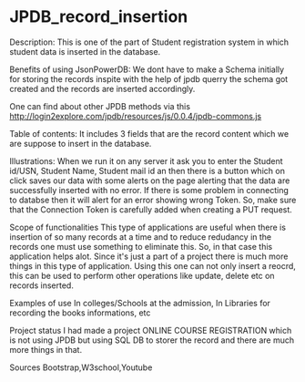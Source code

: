 # JPDB_record_insertion

Description:
  This is one of the part of Student registration system in which student data is inserted in the database.

Benefits of using JsonPowerDB:
  We dont have to make a Schema initially for storing the records inspite with the help of jpdb querry the schema got created and the records are inserted accordingly.

One can find about other JPDB methods via this
  http://login2explore.com/jpdb/resources/js/0.0.4/jpdb-commons.js

Table of contents:
  It includes 3 fields that are the record content which we are suppose to insert in the database.
  
Illustrations:
  When we run it on any server it ask you to enter the Student id/USN, Student Name, Student mail id an then there is a button which on click saves our data with some 
  alerts on the page alerting that the data are successfully inserted with no error. If there is some problem in connecting to databse then it will alert for an error
  showing wrong Token. So, make sure that the Connection Token is carefully added when creating a PUT request.
  
Scope of functionalities
This type of applications are useful when there is insertion of so many records at a time and to reduce redudancy in the records one must use something to eliminate this.
So, in that case this application helps alot. Since it's just a part of a project there is much more things in this type of application. Using this one can not only insert
a reocrd, this can be used to perform other operations like update, delete etc on records inserted.

Examples of use
In colleges/Schools at the admission,
In Libraries for recording the books informations, etc

Project status
I had made a project ONLINE COURSE REGISTRATION which is not using JPDB but using SQL DB to storer the record and there are much more things in that.

Sources
Bootstrap,W3school,Youtube
